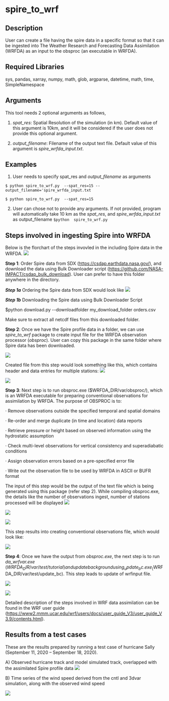 # spire_to_wrf

## Description
User can create a file having the spire data in a specific format so that it can be ingested into The Weather Research and Forecasting Data Assimilation (WRFDA) as an input to the obsproc (an executable in WRFDA).

## Required Libraries
sys, pandas, xarray, numpy, math, glob, argparse, datetime, math, time, SimpleNamespace

## Arguments
This tool needs 2 optional arguments as follows,

1. _spat_res_: Spatial Resolution of the simulation (in km). Default value of this argument is 10km, and it will be considered if the user does not provide this optional argument.

2. _output_filename_: Filename of the output text file. Default value of this argument is _spire_wrfda_input.txt_.


## Examples 

1. User needs to specify spat_res and _output_filename_ as arguments

`$ python spire_to_wrf.py  --spat_res=15 --output_filename='spire_wrfda_input.txt`

`$ python spire_to_wrf.py  --spat_res=15`


2. User can chose not to provide any arguments. If not provided, program will automatically take 10 km as the _spat_res_, and _spire_wrfda_input.txt_ as output_filename
`$python  spire_to_wrf.py`


## Steps involved in ingesting Spire into WRFDA

Below is the florchart of the steps invovled in the including Spire data in the WRFDA.
![](screenshots/flowchart.jpg)

**Step 1**: Order Spire data from SDX (https://csdap.earthdata.nasa.gov/), and download the data using Bulk Downloader script (https://github.com/NASA-IMPACT/csdap_bulk_download). User can prefer to have this folder anywhere in the directory. 

***Step 1a***
Ordering the Spire data from SDX would look like
![](screenshots/image01.jpg)

***Step 1b***
Downloading the Spire data using Bulk Downloader Script

$python download.py --downloadfolder my_download_folder orders.csv

Make sure to extract all netcdf files from this downloaded folder.

**Step 2**: Once we have the Spire profile data in a folder, we can use _spire_to_wrf_ package to create input file for the WRFDA observation processor (_obsproc_). User can copy this package in the same folder where Spire data has been downloaded.

![](screenshots/image04.jpg)

Created file from this step would look something like this, which contains header and data entries for multiple stations:
![](screenshots/image05.jpg)

![](screenshots/image06.jpg)

**Step 3**: Next step is to run obsproc.exe ($WRFDA_DIR/var/obsproc/), which is an WRFDA executable for preparing conventional observations for assimilation by WRFDA. The purpose of OBSPROC is to:

·       Remove observations outside the specified temporal and spatial domains

·       Re-order and merge duplicate (in time and location) data reports

·       Retrieve pressure or height based on observed information using the hydrostatic assumption

·       Check multi-level observations for  vertical consistency and superadiabatic conditions

·       Assign observation errors based on a pre-specified error file

·       Write out the observation file to be used by WRFDA in ASCII or BUFR format

The input of this step would be the output of the text file which is being generated using this package (refer step 2). While compiling obsproc.exe, the details like the number of observations ingest, number of stations processed will be displayed
![](screenshots/image07.jpg)

![](screenshots/image08.jpg)

![](screenshots/image09.jpg)

This step results into creating conventional observations file, which would look like:

![](screenshots/image10.jpg)


**Step 4**: Once we have the output from _obsproc.exe_, the next step is to run _da_wrfvar.exe_ ($WRFDA_DIR/var/test/tutorial) and update background using _update_bc.exe_ ($WRFDA_DIR/var/test/update_bc). This step leads to update of wrfinput file.

![](screenshots/image11.jpg)

![](screenshots/image12.jpg)

Detailed description of the steps involved in WRF data assimilation can be found in the WRF user guide (https://www2.mmm.ucar.edu/wrf/users/docs/user_guide_V3/user_guide_V3.9/contents.html).


## Results from a test cases

These are the results prepared by running a test case of hurricane Sally (September 11, 2020 – September 18, 2020).

A)  Observed hurricane track and model simulated track, overlapped with the assimilated Spire profile data
![](screenshots/image13.jpg)

B) Time series of the wind speed derived from the cntl and 3dvar simulation, along with the observed wind speed

![](screenshots/image14.jpg)
